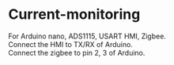 # Current-monitoring

For Arduino nano, ADS1115, USART HMI, Zigbee.  
Connect the HMI to TX/RX of Arduino.  
Connect the zigbee to pin 2, 3 of Arduino.  

